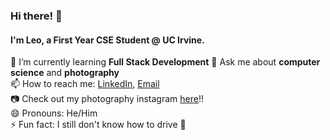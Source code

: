 ### Hi there! 👋  
#### I'm Leo, a First Year CSE Student @ UC Irvine.

🌱 I’m currently learning **Full Stack Development**
💬 Ask me about **computer science** and **photography**  
📫 How to reach me: [LinkedIn](https://www.linkedin.com/in/leonardo-siu/), [Email](mailto:lsiu2@uci.edu)  
📷 Check out my photography instagram [here](https://www.instagram.com/artby.leos/)!!  
😄 Pronouns: He/Him  
⚡ Fun fact: I still don't know how to drive 😬




<!--
**baller7215/baller7215** is a ✨ _special_ ✨ repository because its `README.md` (this file) appears on your GitHub profile.

Here are some ideas to get you started:

- 🔭 I’m currently working on ...
- 🌱 I’m currently learning ...
- 👯 I’m looking to collaborate on ...
- 🤔 I’m looking for help with ...
- 💬 Ask me about ...
- 📫 How to reach me: ...
- 😄 Pronouns: ...
- ⚡ Fun fact: ...
-->
